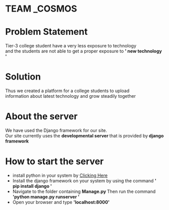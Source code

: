 # TEAM _COSMOS

# Problem Statement

Tier-3 college student have a very less exposure to technology <br> and the students are not able to get a proper exposure to <b> ' new technology '</b> 

# Solution
Thus we created a platform for a college students to upload <br>
information about latest technology and grow steadily together

# About the server
We have used the Django framework for our site.<br>
Our site currently uses the <b> developmental server </b> that is provided by<b> django framework</b>


# How to start the server
<ul>
  <li> install python in your system by  <a href="https://www.python.org/downloads/">Clicking Here</a></li>
  <li>Install the django framework on your system by using the command <b>' pip install django '</b></li>
<li>Navigate to the folder containing <b> Manage.py </b> Then run the command <b> 'python manage.py runserver '</b> </li>
<li>Open your browser and type <b> 'localhost:8000' </b> </li>
</ul>
